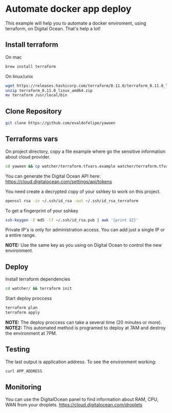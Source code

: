 # Automate docker app deploy

This example will help you to automate a docker enviroment, using terraform, on Digital Ocean.
That's help a lot!

## Install terraform

On mac
```bash
brew install terraform
```
On linux/unix
```bash
wget https://releases.hashicorp.com/terraform/0.11.0/terraform_0.11.0_linux_amd64.zip 
unzip terraform_0.11.0_linux_amd64.zip
mv terraform /usr/local/bin 
```
## Clone Repository
```bash
git clone https://github.com/evaldofelipe/yawoen
```

## Terraforms vars
On project directory, copy a file example where go the sensitive information about cloud provider.

```bash
cd yawoen && cp watcher/terraform.tfvars.example watcher/terraform.tfvars
```

You can generate the Digital Ocean API here:
https://cloud.digitalocean.com/settings/api/tokens

You need create a decrypted copy of your sshkey to work on this project.
```bash
openssl rsa -in ~/.ssh/id_rsa -out ~/.ssh/id_rsa_terraform
```
To get a fingerprint of your sshkey
```bash
ssh-keygen -E md5 -lf ~/.ssh/id_rsa.pub | awk '{print $2}'
```
Private IP's is only for administration access. You can add just a single IP or a entire range.

**NOTE:** Use the same key as you using on Digital Ocean to control the new environment.

## Deploy
Install terraform dependencies
```bash
cd watcher/ && terraform init
```
Start deploy proccess
```bash
terraform plan
terraform apply
```
**NOTE:** The deploy proccess can take a several time (20 minutes or more).
**NOTE2:** This automated method is programed to deploy at 7AM and destroy the environment at 7PM.

## Testing
The last output is application address. To see the environment working:
```bash
curl APP_ADDRESS
```
## Monitoring
You can use the DigitalOcean panel to find information about RAM, CPU, WAN from your droplets.
https://cloud.digitalocean.com/droplets


